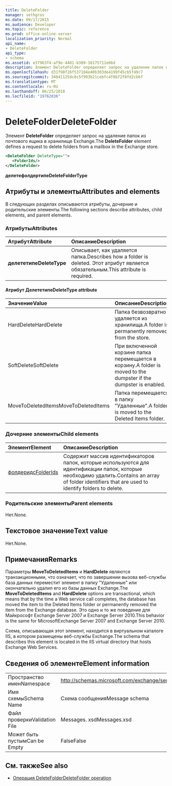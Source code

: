 ```yaml
---
title: DeleteFolder
manager: sethgros
ms.date: 09/17/2015
ms.audience: Developer
ms.topic: reference
ms.prod: office-online-server
localization_priority: Normal
api_name:
- DeleteFolder
api_type:
- schema
ms.assetid: e37963f4-af9e-4481-b389-16175711e66d
description: Элемент DeleteFolder определяет запрос на удаление папок из почтового ящика в хранилище Exchange.
ms.openlocfilehash: d31f98f26f537104e40b303de4199f45c65f49c7
ms.sourcegitcommit: 34041125dc8c5f993b21cebfc4f8b72f0fd2cb6f
ms.translationtype: MT
ms.contentlocale: ru-RU
ms.lasthandoff: 06/25/2018
ms.locfileid: "19762036"
---
```

# <a name="deletefolder"></a><span data-ttu-id="7458b-103">DeleteFolder</span><span class="sxs-lookup"><span data-stu-id="7458b-103">DeleteFolder</span></span>

<span data-ttu-id="7458b-104">Элемент **DeleteFolder** определяет запрос на удаление папок из почтового ящика в хранилище Exchange.</span><span class="sxs-lookup"><span data-stu-id="7458b-104">The **DeleteFolder** element defines a request to delete folders from a mailbox in the Exchange store.</span></span> 
  
```XML
<DeleteFolder DeleteType="">
   <FolderIds/>
</DeleteFolder>
```

 <span data-ttu-id="7458b-105">**делетефолдертипе**</span><span class="sxs-lookup"><span data-stu-id="7458b-105">**DeleteFolderType**</span></span>
## <a name="attributes-and-elements"></a><span data-ttu-id="7458b-106">Атрибуты и элементы</span><span class="sxs-lookup"><span data-stu-id="7458b-106">Attributes and elements</span></span>

<span data-ttu-id="7458b-107">В следующих разделах описываются атрибуты, дочерние и родительские элементы.</span><span class="sxs-lookup"><span data-stu-id="7458b-107">The following sections describe attributes, child elements, and parent elements.</span></span>
  
### <a name="attributes"></a><span data-ttu-id="7458b-108">Атрибуты</span><span class="sxs-lookup"><span data-stu-id="7458b-108">Attributes</span></span>

|<span data-ttu-id="7458b-109">**Атрибут**</span><span class="sxs-lookup"><span data-stu-id="7458b-109">**Attribute**</span></span>|<span data-ttu-id="7458b-110">**Описание**</span><span class="sxs-lookup"><span data-stu-id="7458b-110">**Description**</span></span>|
|:-----|:-----|
|<span data-ttu-id="7458b-111">**делететипе**</span><span class="sxs-lookup"><span data-stu-id="7458b-111">**DeleteType**</span></span> <br/> |<span data-ttu-id="7458b-112">Описывает, как удаляется папка.</span><span class="sxs-lookup"><span data-stu-id="7458b-112">Describes how a folder is deleted.</span></span> <span data-ttu-id="7458b-113">Этот атрибут является обязательным.</span><span class="sxs-lookup"><span data-stu-id="7458b-113">This attribute is required.</span></span>  <br/> |
   
#### <a name="deletetype-attribute"></a><span data-ttu-id="7458b-114">Атрибут Делететипе</span><span class="sxs-lookup"><span data-stu-id="7458b-114">DeleteType attribute</span></span>

|<span data-ttu-id="7458b-115">**Значение**</span><span class="sxs-lookup"><span data-stu-id="7458b-115">**Value**</span></span>|<span data-ttu-id="7458b-116">**Описание**</span><span class="sxs-lookup"><span data-stu-id="7458b-116">**Description**</span></span>|
|:-----|:-----|
|<span data-ttu-id="7458b-117">HardDelete</span><span class="sxs-lookup"><span data-stu-id="7458b-117">HardDelete</span></span>  <br/> |<span data-ttu-id="7458b-118">Папка безвозвратно удаляется из хранилища.</span><span class="sxs-lookup"><span data-stu-id="7458b-118">A folder is permanently removed from the store.</span></span>  <br/> |
|<span data-ttu-id="7458b-119">SoftDelete</span><span class="sxs-lookup"><span data-stu-id="7458b-119">SoftDelete</span></span>  <br/> |<span data-ttu-id="7458b-120">При включенной корзине папка перемещается в корзину.</span><span class="sxs-lookup"><span data-stu-id="7458b-120">A folder is moved to the dumpster if the dumpster is enabled.</span></span>  <br/> |
|<span data-ttu-id="7458b-121">MoveToDeletedItems</span><span class="sxs-lookup"><span data-stu-id="7458b-121">MoveToDeletedItems</span></span>  <br/> |<span data-ttu-id="7458b-122">Папка перемещается в папку "Удаленные".</span><span class="sxs-lookup"><span data-stu-id="7458b-122">A folder is moved to the Deleted Items folder.</span></span>  <br/> |
   
### <a name="child-elements"></a><span data-ttu-id="7458b-123">Дочерние элементы</span><span class="sxs-lookup"><span data-stu-id="7458b-123">Child elements</span></span>

|<span data-ttu-id="7458b-124">**Элемент**</span><span class="sxs-lookup"><span data-stu-id="7458b-124">**Element**</span></span>|<span data-ttu-id="7458b-125">**Описание**</span><span class="sxs-lookup"><span data-stu-id="7458b-125">**Description**</span></span>|
|:-----|:-----|
|[<span data-ttu-id="7458b-126">фолдеридс</span><span class="sxs-lookup"><span data-stu-id="7458b-126">FolderIds</span></span>](folderids.md) <br/> |<span data-ttu-id="7458b-127">Содержит массив идентификаторов папок, которые используются для идентификации папок, которые необходимо удалить.</span><span class="sxs-lookup"><span data-stu-id="7458b-127">Contains an array of folder identifiers that are used to identify folders to delete.</span></span>  <br/> |
   
### <a name="parent-elements"></a><span data-ttu-id="7458b-128">Родительские элементы</span><span class="sxs-lookup"><span data-stu-id="7458b-128">Parent elements</span></span>

<span data-ttu-id="7458b-129">Нет.</span><span class="sxs-lookup"><span data-stu-id="7458b-129">None.</span></span>
  
## <a name="text-value"></a><span data-ttu-id="7458b-130">Текстовое значение</span><span class="sxs-lookup"><span data-stu-id="7458b-130">Text value</span></span>

<span data-ttu-id="7458b-131">Нет.</span><span class="sxs-lookup"><span data-stu-id="7458b-131">None.</span></span>
  
## <a name="remarks"></a><span data-ttu-id="7458b-132">Примечания</span><span class="sxs-lookup"><span data-stu-id="7458b-132">Remarks</span></span>

<span data-ttu-id="7458b-133">Параметры **MoveToDeletedItems** и **HardDelete** являются транзакционными, что означает, что по завершении вызова веб-службы база данных переместит элемент в папку "Удаленные" или окончательно удалил его из базы данных Exchange.</span><span class="sxs-lookup"><span data-stu-id="7458b-133">The **MoveToDeletedItems** and **HardDelete** options are transactional, which means that by the time a Web service call completes, the database has moved the item to the Deleted Items folder or permanently removed the item from the Exchange database.</span></span> <span data-ttu-id="7458b-134">Это одно и то же поведение для Майкрософт Exchange Server 2007 и Exchange Server 2010.</span><span class="sxs-lookup"><span data-stu-id="7458b-134">This behavior is the same for MicrosoftExchange Server 2007 and Exchange Server 2010.</span></span> 
  
<span data-ttu-id="7458b-135">Схема, описывающая этот элемент, находится в виртуальном каталоге IIS, в котором размещены веб-службы Exchange.</span><span class="sxs-lookup"><span data-stu-id="7458b-135">The schema that describes this element is located in the IIS virtual directory that hosts Exchange Web Services.</span></span>
  
## <a name="element-information"></a><span data-ttu-id="7458b-136">Сведения об элементе</span><span class="sxs-lookup"><span data-stu-id="7458b-136">Element information</span></span>

|||
|:-----|:-----|
|<span data-ttu-id="7458b-137">Пространство имен</span><span class="sxs-lookup"><span data-stu-id="7458b-137">Namespace</span></span>  <br/> |http://schemas.microsoft.com/exchange/services/2006/messages  <br/> |
|<span data-ttu-id="7458b-138">Имя схемы</span><span class="sxs-lookup"><span data-stu-id="7458b-138">Schema Name</span></span>  <br/> |<span data-ttu-id="7458b-139">Схема сообщения</span><span class="sxs-lookup"><span data-stu-id="7458b-139">Message schema</span></span>  <br/> |
|<span data-ttu-id="7458b-140">Файл проверки</span><span class="sxs-lookup"><span data-stu-id="7458b-140">Validation File</span></span>  <br/> |<span data-ttu-id="7458b-141">Messages. xsd</span><span class="sxs-lookup"><span data-stu-id="7458b-141">Messages.xsd</span></span>  <br/> |
|<span data-ttu-id="7458b-142">Может быть пустым</span><span class="sxs-lookup"><span data-stu-id="7458b-142">Can be Empty</span></span>  <br/> |<span data-ttu-id="7458b-143">False</span><span class="sxs-lookup"><span data-stu-id="7458b-143">False</span></span>  <br/> |
   
## <a name="see-also"></a><span data-ttu-id="7458b-144">См. также</span><span class="sxs-lookup"><span data-stu-id="7458b-144">See also</span></span>

- [<span data-ttu-id="7458b-145">Операция DeleteFolder</span><span class="sxs-lookup"><span data-stu-id="7458b-145">DeleteFolder operation</span></span>](deletefolder-operation.md)

